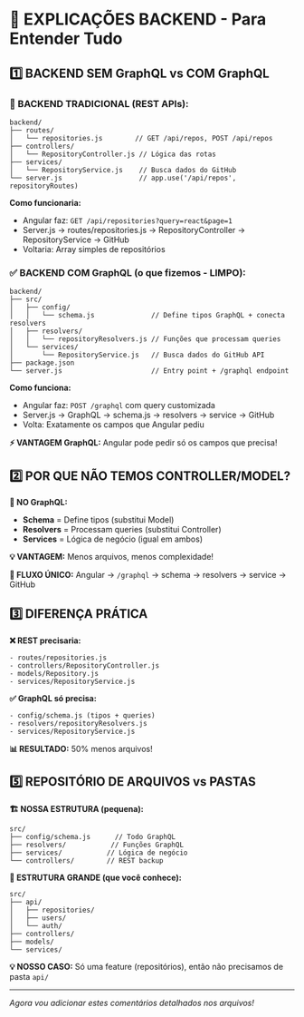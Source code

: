 # 🎯 EXPLICAÇÕES BACKEND - Para Entender Tudo

## 1️⃣ BACKEND SEM GraphQL vs COM GraphQL

### 🚫 BACKEND TRADICIONAL (REST APIs):
```
backend/
├── routes/
│   └── repositories.js        // GET /api/repos, POST /api/repos
├── controllers/
│   └── RepositoryController.js // Lógica das rotas
├── services/
│   └── RepositoryService.js    // Busca dados do GitHub
└── server.js                   // app.use('/api/repos', repositoryRoutes)
```

**Como funcionaria:**
- Angular faz: `GET /api/repositories?query=react&page=1`
- Server.js → routes/repositories.js → RepositoryController → RepositoryService → GitHub
- Voltaria: Array simples de repositórios

### ✅ BACKEND COM GraphQL (o que fizemos - LIMPO):
```
backend/
├── src/
│   ├── config/
│   │   └── schema.js              // Define tipos GraphQL + conecta resolvers
│   ├── resolvers/
│   │   └── repositoryResolvers.js // Funções que processam queries
│   └── services/
│       └── RepositoryService.js   // Busca dados do GitHub API
├── package.json
└── server.js                      // Entry point + /graphql endpoint
```

**Como funciona:**
- Angular faz: `POST /graphql` com query customizada
- Server.js → GraphQL → schema.js → resolvers → service → GitHub
- Volta: Exatamente os campos que Angular pediu

**⚡ VANTAGEM GraphQL:** Angular pode pedir só os campos que precisa!

## 2️⃣ POR QUE NÃO TEMOS CONTROLLER/MODEL?

**🎯 NO GraphQL:**
- **Schema** = Define tipos (substitui Model)
- **Resolvers** = Processam queries (substitui Controller)
- **Services** = Lógica de negócio (igual em ambos)

**💡 VANTAGEM:** Menos arquivos, menos complexidade!

**🔄 FLUXO ÚNICO:**
Angular → `/graphql` → schema → resolvers → service → GitHub

## 3️⃣ DIFERENÇA PRÁTICA

**❌ REST precisaria:**
```
- routes/repositories.js
- controllers/RepositoryController.js  
- models/Repository.js
- services/RepositoryService.js
```

**✅ GraphQL só precisa:**
```
- config/schema.js (tipos + queries)
- resolvers/repositoryResolvers.js
- services/RepositoryService.js
```

**📊 RESULTADO:** 50% menos arquivos!

## 5️⃣ REPOSITÓRIO DE ARQUIVOS vs PASTAS

**🏗️ NOSSA ESTRUTURA (pequena):**
```
src/
├── config/schema.js      // Todo GraphQL
├── resolvers/           // Funções GraphQL
├── services/           // Lógica de negócio
└── controllers/        // REST backup
```

**🏢 ESTRUTURA GRANDE (que você conhece):**
```
src/
├── api/
│   ├── repositories/
│   ├── users/
│   └── auth/
├── controllers/
├── models/
└── services/
```

**💡 NOSSO CASO:** Só uma feature (repositórios), então não precisamos de pasta `api/`

---

*Agora vou adicionar estes comentários detalhados nos arquivos!*
